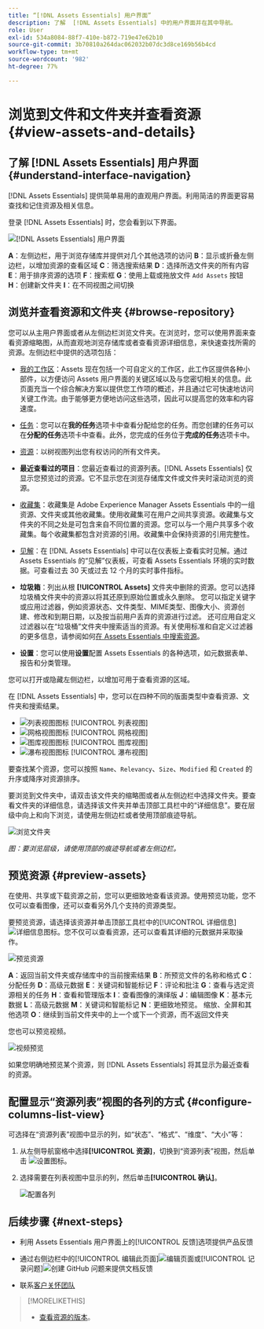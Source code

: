 ```yaml
---
title: “[!DNL Assets Essentials] 用户界面”
description: 了解  [!DNL Assets Essentials] 中的用户界面并在其中导航。
role: User
exl-id: 534a8084-88f7-410e-b872-719e47e62b10
source-git-commit: 3b70810a264dac062032b07dc3d8ce169b56b4cd
workflow-type: tm+mt
source-wordcount: '982'
ht-degree: 77%

---
```


# 浏览到文件和文件夹并查看资源 {#view-assets-and-details}

<!-- TBD: Give screenshots of all views with many assets. Zoom out to showcase how the thumbnails/tiles flow on the UI in different views. -->

<!-- TBD: The options in left sidebar may change. Shared with me and Shared by me are missing for now. Update this section as UI is updated. -->

## 了解 [!DNL Assets Essentials] 用户界面 {#understand-interface-navigation}

[!DNL Assets Essentials] 提供简单易用的直观用户界面。利用简洁的界面更容易查找和记住资源及相关信息。

登录 [!DNL Assets Essentials] 时，您会看到以下界面。

![[!DNL Assets Essentials] 用户界面](assets/essentials-interface.png)

**A**：左侧边栏，用于浏览存储库并提供对几个其他选项的访问 **B**：显示或折叠左侧边栏，以增加资源的查看区域 **C**：筛选搜索结果 **D**：选择所选文件夹的所有内容 **E**：用于排序资源的选项 **F**：搜索框 **G**：使用上载或拖放文件 `Add Assets` 按钮 **H**：创建新文件夹 **I**：在不同视图之间切换

<!-- TBD: Need an embedded video here with narration. It has to be hosted on MPC to be embeddable. -->

## 浏览并查看资源和文件夹 {#browse-repository}

您可以从主用户界面或者从左侧边栏浏览文件夹。在浏览时，您可以使用界面来查看资源缩略图，从而直观地浏览存储库或者查看资源详细信息，来快速查找所需的资源。左侧边栏中提供的选项包括：

* [我的工作区](https://experienceleague.adobe.com/docs/experience-manager-assets-essentials/help/my-workspace.html?lang=zh-Hans)：Assets 现在包括一个可自定义的工作区，此工作区提供各种小部件，以方便访问 Assets 用户界面的关键区域以及与您密切相关的信息。此页面充当一个综合解决方案以提供您工作项的概述，并且通过它可快速地访问关键工作流。由于能够更方便地访问这些选项，因此可以提高您的效率和内容速度。
* [任务](https://experienceleague.adobe.com/docs/experience-manager-assets-essentials/help/my-workspace.html?lang=zh-Hans)：您可以在&#x200B;**我的任务**&#x200B;选项卡中查看分配给您的任务。而您创建的任务可以在&#x200B;**分配的任务**&#x200B;选项卡中查看。此外，您完成的任务位于&#x200B;**完成的任务**&#x200B;选项卡中。
* [资源](https://experienceleague.adobe.com/docs/experience-manager-assets-essentials/help/manage-organize.html?lang=zh-Hans)：以树视图列出您有权访问的所有文件夹。
* **最近查看过的项目**：您最近查看过的资源列表。[!DNL Assets Essentials] 仅显示您预览过的资源。它不显示您在浏览存储库文件或文件夹时滚动浏览的资源。
* [收藏集](https://experienceleague.adobe.com/docs/experience-manager-assets-essentials/help/manage-collections.html?lang=zh-Hans)：收藏集是 Adobe Experience Manager Assets Essentials 中的一组资源、文件夹或其他收藏集。使用收藏集可在用户之间共享资源。收藏集与文件夹的不同之处是可包含来自不同位置的资源。您可以与一个用户共享多个收藏集。每个收藏集都包含对资源的引用。收藏集中会保持资源的引用完整性。

* [见解](https://experienceleague.adobe.com/docs/experience-manager-assets-essentials/help/manage-reports.html?lang=zh-Hans#view-live-statistics)：在 [!DNL Assets Essentials] 中可以在仪表板上查看实时见解。通过 Assets Essentials 的“见解”仪表板，可查看 Assets Essentials 环境的实时数据。可查看过去 30 天或过去 12 个月的实时事件指标。

* **垃圾箱**：列出从根 **[!UICONTROL Assets]** 文件夹中删除的资源。您可以选择垃圾桶文件夹中的资源以将其还原到原始位置或永久删除。 您可以指定关键字或应用过滤器，例如资源状态、文件类型、MIME类型、图像大小、资源创建、修改和到期日期，以及按当前用户丢弃的资源进行过滤。 还可应用自定义过滤器以在“垃圾桶”文件夹中搜索适当的资源。有关使用标准和自定义过滤器的更多信息，请参阅如何[在 Assets Essentials 中搜索资源](search.md)。

* **设置**：您可以使用&#x200B;**设置**&#x200B;配置 Assets Essentials 的各种选项，如元数据表单、报告和分类管理。

<!-- TBD: Not sure if we want to publish these right now. CC Libs are beta as per Greg.
* **Libraries**: Access to [!DNL Adobe Creative Cloud Team] (CCT) Libraries view. This view is visible only if the user is entitled to CCT Libraries.
-->

<!-- TBD: My Work Space shows task inbox and it is not visible on AEM Cloud Demos as of now. It is the source of truth server hence not documenting My Work Space option for now.
-->

您可以打开或隐藏左侧边栏，以增加可用于查看资源的区域。

在 [!DNL Assets Essentials] 中，您可以在四种不同的版面类型中查看资源、文件夹和搜索结果。

* ![列表视图图标](assets/do-not-localize/list-view.png) [!UICONTROL 列表视图]
* ![网格视图图标](assets/do-not-localize/grid-view.png) [!UICONTROL 网格视图]
* ![图库视图图标](assets/do-not-localize/gallery-view.png) [!UICONTROL 图库视图]
* ![瀑布视图图标](assets/do-not-localize/waterfall-view.png) [!UICONTROL 瀑布视图]

要查找某个资源，您可以按照 `Name`、`Relevancy`、`Size`、`Modified` 和 `Created` 的升序或降序对资源排序。

要浏览到文件夹中，请双击该文件夹的缩略图或者从左侧边栏中选择文件夹。要查看文件夹的详细信息，请选择该文件夹并单击顶部工具栏中的“详细信息”。要在层级中向上和向下浏览，请使用左侧边栏或者使用顶部痕迹导航。

![浏览文件夹](assets/browsing-folders.png)

*图：要浏览层级，请使用顶部的痕迹导航或者左侧边栏。*

## 预览资源 {#preview-assets}

在使用、共享或下载资源之前，您可以更细致地查看该资源。使用预览功能，您不仅可以查看图像，还可以查看另外几个支持的资源类型。

要预览资源，请选择该资源并单击顶部工具栏中的[!UICONTROL 详细信息] ![详细信息图标](assets/do-not-localize/edit-in-icon.png)。您不仅可以查看资源，还可以查看其详细的元数据并采取操作。

![预览资源](assets/preview-asset-2.png)

**A**：返回当前文件夹或存储库中的当前搜索结果 **B**：所预览文件的名称和格式 **C**：分配任务 **D**：高级元数据 **E**：关键词和智能标记 **F**：评论和批注 **G**：查看与选定资源相关的任务 **H**：查看和管理版本 **I**：查看图像的演绎版 **J**：编辑图像 **K**：基本元数据 **L**：高级元数据 **M**：关键词和智能标记 **N**：更细致地预览。 缩放、全屏和其他选项 **O**：继续到当前文件夹中的上一个或下一个资源，而不返回文件夹

您也可以预览视频。

![视频预览](/help/using/assets/preview-video.png)

如果您明确地预览某个资源，则 [!DNL Assets Essentials] 将其显示为最近查看的资源。

<!-- TBD: Describe the options.

Explicitly previewed assets are displayed as recently viewed assets. Give screenshot of this.
Other use cases after previewing.
-->

## 配置显示“资源列表”视图的各列的方式 {#configure-columns-list-view}

可选择在“资源列表”视图中显示的列，如“状态”、“格式”、“维度”、“大小”等：

1. 从左侧导航窗格中选择&#x200B;**[!UICONTROL 资源]**，切换到“资源列表”视图，然后单击 ![设置图标](assets/settings-icon.svg)。

1. 选择需要在列表视图中显示的列，然后单击&#x200B;**[!UICONTROL 确认]**。

   ![配置各列](/help/using/assets/configure-columns.png)

## 后续步骤 {#next-steps}

* 利用 Assets Essentials 用户界面上的[!UICONTROL 反馈]选项提供产品反馈

* 通过右侧边栏中的[!UICONTROL 编辑此页面]![编辑页面](assets/do-not-localize/edit-page.png)或[!UICONTROL 记录问题]![创建 GitHub 问题](assets/do-not-localize/github-issue.png)来提供文档反馈

* 联系[客户关怀团队](https://experienceleague.adobe.com/?support-solution=General#support)

>[!MORELIKETHIS]
>
>* [查看资源的版本](/help/using/manage-organize.md#view-versions)。
